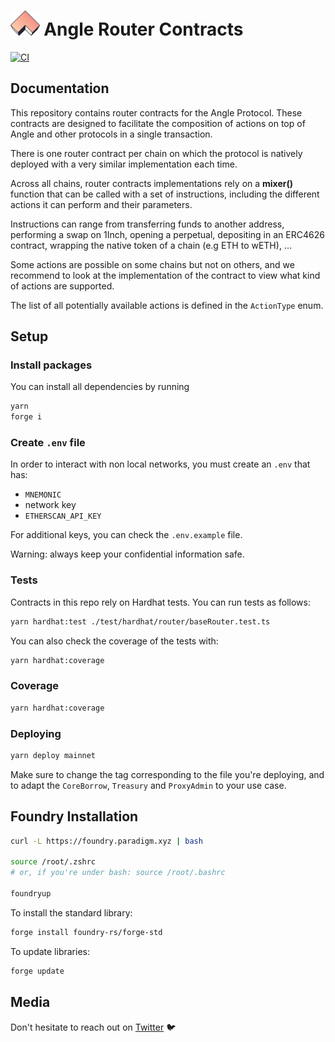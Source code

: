 # <img src="logo.svg" alt="Angle Router Contracts" height="40px"> Angle Router Contracts

[![CI](https://github.com/AngleProtocol/angle-router/actions/workflows/ci.yml/badge.svg)](https://github.com/AngleProtocol/angle-router/actions?query=workflow%3ACI)

## Documentation

This repository contains router contracts for the Angle Protocol. These contracts are designed to facilitate the composition of actions on top of Angle and other protocols in a single transaction.

There is one router contract per chain on which the protocol is natively deployed with a very similar implementation each time.

Across all chains, router contracts implementations rely on a **mixer()** function that can be called with a set of instructions, including the different actions it can perform and their parameters.

Instructions can range from transferring funds to another address, performing a swap on 1Inch, opening a perpetual, depositing in an ERC4626 contract, wrapping the native token of a chain (e.g ETH to wETH), ...

Some actions are possible on some chains but not on others, and we recommend to look at the implementation of the contract to view what kind of actions are supported.

The list of all potentially available actions is defined in the `ActionType` enum.

## Setup

### Install packages

You can install all dependencies by running

```bash
yarn
forge i
```

### Create `.env` file

In order to interact with non local networks, you must create an `.env` that has:

- `MNEMONIC`
- network key
- `ETHERSCAN_API_KEY`

For additional keys, you can check the `.env.example` file.

Warning: always keep your confidential information safe.

### Tests

Contracts in this repo rely on Hardhat tests. You can run tests as follows:

```bash
yarn hardhat:test ./test/hardhat/router/baseRouter.test.ts
```

You can also check the coverage of the tests with:

```bash
yarn hardhat:coverage
```

### Coverage

```bash
yarn hardhat:coverage
```

### Deploying

```bash
yarn deploy mainnet
```

Make sure to change the tag corresponding to the file you're deploying, and to adapt the `CoreBorrow`, `Treasury` and `ProxyAdmin` to your use case.

## Foundry Installation

```bash
curl -L https://foundry.paradigm.xyz | bash

source /root/.zshrc
# or, if you're under bash: source /root/.bashrc

foundryup
```

To install the standard library:

```bash
forge install foundry-rs/forge-std
```

To update libraries:

```bash
forge update
```

## Media

Don't hesitate to reach out on [Twitter](https://twitter.com/AngleProtocol) 🐦
